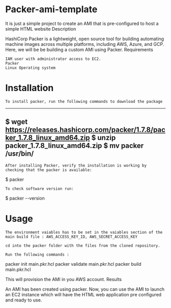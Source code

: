 # Packer-ami-template

It is just a simple project to create an AMI that is pre-configured to host a simple HTML website
Description

HashiCorp Packer is a lightweight, open source tool for building automating machine images across multiple platforms, including AWS, Azure, and GCP. Here, we will be be building a custom AMI using Packer.
Requirements

    IAM user with administrator access to EC2.
    Packer
    Linux Operating system

# Installation

    To install packer, run the following commands to download the package
    
-------------------
$ wget https://releases.hashicorp.com/packer/1.7.8/packer_1.7.8_linux_amd64.zip
$ unzip packer_1.7.8_linux_amd64.zip
$ mv packer /usr/bin/
-------------------

    After installing Packer, verify the installation is working by checking that the packer is available:

$ packer

    To check software version run:

$ packer --version

# Usage

    The environment vaiables has to be set in the vaiables section of the main build file : AWS_ACCESS_KEY_ID, AWS_SECRET_ACCESS_KEY

    cd into the packer folder with the files from the cloned repository.

    Run the following commands :

packer init main.pkr.hcl
packer validate main.pkr.hcl
packer build main.pkr.hcl

This will provision the AMI in you AWS account.
Results

An AMI has been created using packer. Now, you can use the AMI to launch an EC2 instance which will have the HTML web application pre configured and ready to use.

